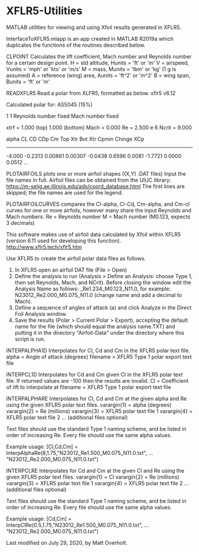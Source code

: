 # XFLR5-Utilities
MATLAB utilities for viewing and using Xfoil results generated in XFLR5.


InterfaceToXFLR5.mlapp is an app created in MATLAB R2019a which duplicates
   the functions of the routines described below.


CLPOINT Calculates the lift coefficient, Mach number and Reynolds number
for a certain design point.
   H = std altitude, Hunits = 'ft' or 'm'
   V = airspeed, Vunits = 'mph' or 'kts' or 'm/s'
   M = mass, Munits = 'lbm' or 'kg' (1 g is assumed)
   A = reference (wing) area, Aunits = 'ft^2' or 'm^2'
   B = wing span, Bunits = 'ft' or 'm'


READXFLR5 Read a polar from XLFR5, formatted as below.
 xflr5 v6.12
 
  Calculated polar for: AS5045 (15%)
 
  1 1 Reynolds number fixed          Mach number fixed         
 
  xtrf =   1.000 (top)        1.000 (bottom)
  Mach =   0.000     Re =     2.500 e 6     Ncrit =   9.000
 
   alpha     CL        CD       CDp       Cm    Top Xtr Bot Xtr   Cpmin    Chinge    XCp    
  ------- -------- --------- --------- -------- ------- ------- -------- --------- ---------
   -4.000  -0.2313   0.00861   0.00307  -0.0438  0.6596  0.0081  -1.7721   0.0000   0.0512
   ...


PLOTAIRFOILS plots one or more airfoil shapes ((X,Y) .DAT files)
   Input the file names in full. Airfoil files can be obtained from the
   UIUC library:
   https://m-selig.ae.illinois.edu/ads/coord_database.html
   The first lines are skipped; the file names are used for the legend.


PLOTAIRFOILCURVES compares the Cl-alpha, Cl-Cd, Cm-alpha, and Cm-cl curves
 for one or more airfoils, however many share the input Reynolds and Mach
 numbers.
   Re = Reynolds number
   M  = Mach number (M0.123, expects 3 decimals)

 This software makes use of airfoil data calculated by Xfoil within XFLR5
 (version 6.11 used for developing this function).
 http://www.xflr5.tech/xflr5.htm

 Use XFLR5 to create the airfoil polar data files as follows.
   1. In XFLR5 open an airfoil DAT file (File > Open)
   2. Define the analysis to run (Analysis > Define an Analysis: choose
      Type 1, then set Reynolds, Mach, and NCrit). Before closing the 
      window edit the Analysis Name as follows:
      <AirfoilName>_Re1.234_M0.123_N11.0, for example:
      N23012_Re2.000_M0.075_N11.0 (change name and add a decimal to Mach).
   3. Define a sequence of angles of attack (a) and click Analyze in 
      the Direct Foil Analysis window.
   4. Save the results (Polar > Current Polar > Export), accepting the 
      default name for the file (which should equal the analysis
      name.TXT) and putting it in the directory "Airfoil-Data" under the
      directory where this script is run.


INTERPALPHA1D Interpolates for Cl, Cd and Cm in the XFLR5 polar text file.
  alpha = Angle of attack (degrees)
  filename = XFLR5 Type 1 polar export text file


INTERPCL1D Interpolates for Cd and Cm given Cl in the XFLR5 polar text file.
 If returned values are -100 then the results are invalid.
  Cl = Coefficient of lift to interpolate at
  filename = XFLR5 Type 1 polar export text file


INTERPALPHARE Interpolates for Cl, Cd and Cm at the given alpha and Re
 using the given XFLR5 polar text files.
   varargin{1} = alpha (degrees)
   varargin{2} = Re (millions)
   varargin{3} = XFLR5 polar text file 1
   varargin{4} = XFLR5 polar text file 2
   ... (additional files optional)

 Text files should use the standard Type 1 naming scheme, and be listed in
 order of increasing Re. Every file should use the same alpha values.

 Example usage:
 [Cl,Cd,Cm] = InterpAlphaRe(8,1.75,"N23012_Re1.500_M0.075_N11.0.txt", ...
                 "N23012_Re2.000_M0.075_N11.0.txt")


INTERPCLRE Interpolates for Cd and Cm at the given Cl and Re
 using the given XFLR5 polar text files.
   varargin{1} = Cl
   varargin{2} = Re (millions)
   varargin{3} = XFLR5 polar text file 1
   varargin{4} = XFLR5 polar text file 2
   ... (additional files optional)

 Text files should use the standard Type 1 naming scheme, and be listed in
 order of increasing Re. Every file should use the same alpha values.

 Example usage:
 [Cd,Cm] = InterpClRe(0.5,1.75,"N23012_Re1.500_M0.075_N11.0.txt", ...
                 "N23012_Re2.000_M0.075_N11.0.txt")


Last modified on July 29, 2020, by Matt Overholt.

